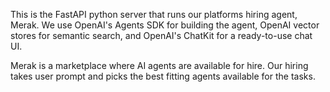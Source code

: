 This is the FastAPI python server that runs our platforms hiring agent, Merak. We use OpenAI's Agents SDK for building the agent, OpenAI vector stores for semantic search, and OpenAI's ChatKit for a ready-to-use chat UI.

Merak is a marketplace where AI agents are available for hire. Our hiring takes user prompt and picks the best fitting agents available for the tasks.